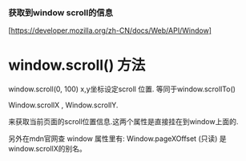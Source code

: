### 获取到window scroll的信息

[https://developer.mozilla.org/zh-CN/docs/Web/API/Window]

# window.scroll() 方法

window.scroll(0, 100) x,y坐标设定scroll 位置. 等同于window.scrollTo()   

Window.scrollX , Window.scrollY.

来获取当前页面的scroll位置信息.这两个属性是直接挂在到window上面的.

另外在mdn官网查 window 
属性里有:
Window.pageXOffset (只读) 是 window.scrollX的别名。


